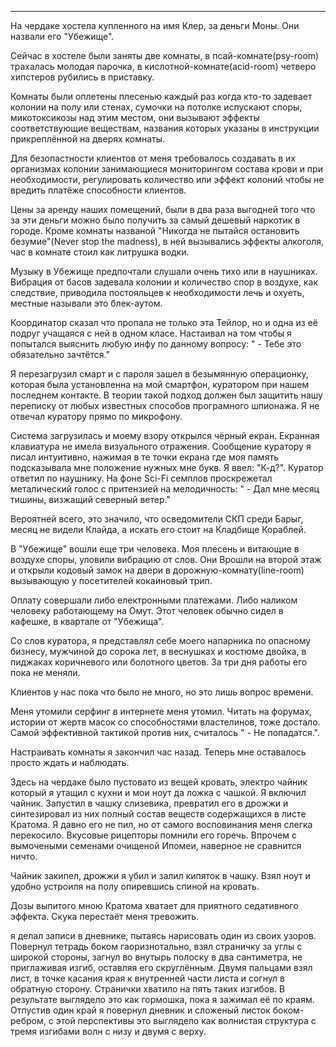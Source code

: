 ***

На чердаке хостела купленного на имя Клер, за деньги Моны. Они назвали его "Убежище".

Сейчас в хостеле были заняты две комнаты, в псай-комнате(psy-room) трахалась молодая парочка, в кислотной-комнате(acid-room) четверо хипстеров рубились в приставку.

Комнаты были оплетены плесенью каждый раз когда кто-то задевает колонии на полу или стенах, сумочки на потолке испускают споры, микотоксикозы над этим местом, они вызывают эффекты соответствующие веществам, названия которых указаны в инструкции прикреплённой на дверях комнаты.

Для безопастности клиентов от меня требовалось создавать в их организмах колонии занимающиеся мониторингом состава крови и при необходимости, регулировать количество или эффект колоний чтобы не вредить платёже способности клиентов.

Цены за аренду наших помещений, были в два раза выгодней того что за эти деньги можно было получить за самый дешевый наркотик в городе. Кроме комнаты названой "Никогда не пытайся остановить безумие"(Never stop the madness), в ней вызывались эффекты алкоголя, час в комнате стоил как литрушка водки.

Музыку в Убежище предпочтали слушали очень тихо или в наушниках. Вибрация от басов задевала колонии и количество спор в воздухе, как следствие, приводила постояльцев к необходимости лечь и охуеть, местные называли это блек-аутом.

Координатор сказал что пропала не только эта Тейлор, но и одна из её подруг учащаяся с ней в одном класе. Настаивал на том чтобы я попытался выяснить любую инфу по данному вопросу: " - Тебе это обязательно зачтётся."

Я перезагрузил смарт и с пароля зашел в безымянную операционку, которая была установленна на мой смартфон, куратором при нашем последнем контакте. В теории такой подход должен был защитить нашу переписку от любых известных способов програмного шпионажа. Я не отвечал куратору прямо по микрофону.

Система загрузилась и моему взору открылся чёрный екран. Екранная клавиатура не имела визуального отражения. Сообщение куратору я писал интуитивно, нажимая в те точки екрана где моя память подсказывала мне положение нужных мне букв. Я ввел: "К-д?". Куратор ответил по наушнику. На фоне Sci-Fi семплов проскрежетал металический голос с притензией на мелодичность: " - Дал мне месяц тишины, визжащий северный ветер."

Вероятней всего, это значило, что осведомители СКП среди Барыг, месяц не видели Клайда, а искать его стоит на Кладбище Кораблей.

В "Убежище" вошли еще три человека. Моя плесень и витающие в воздухе споры, уловили вибрацию от слов. Они Врошли на второй этаж и открыли кодовый замок на двери в дорожную-комнату(line-room) вызывающую у посетителей кокаиновый трип.

Оплату совершали либо електронными платежами. Либо наликом человеку работающему на Омут. Этот человек обычно сидел в кафешке, в квартале от "Убежища".

Со слов куратора, я представлял себе моего напарника по опасному бизнесу, мужчиной до сорока лет, в веснушках и костюме двойка, в пиджаках коричневого или болотного цветов. За три дня работы его пока не меняли.

Клиентов у нас пока что было не много, но это лишь вопрос времени.

Меня утомили серфинг в интернете меня утомил. Читать на форумах, истории от жертв масок со способностями властелинов, тоже достало. Самой эффективной тактикой против них, считалось " - Не попадатся.".

Настраивать комнаты я закончил час назад. Теперь мне оставалось просто ждать и наблюдать. 

Здесь на чердаке было пустовато из вещей кровать, электро чайник который я утащил с кухни и мои ноут да ложка с чашкой. Я включил чайник. Запустил в чашку слизевика, превратил его в дрожжи и синтезировал из них полный состав веществ содержащихся в листе Кратома. Я давно его не пил, но от самого восповинания меня слегка перекосило. Вкусовые рицепторы помнили его горечь. Впрочем с вымочеными семенами очищеной Ипомеи, наверное не сравнится ничто.

Чайник закипел, дрожжи я убил и залил кипяток в чашку. Взял ноут и удобно устроиля на полу опиревшись спиной на кровать.

Дозы выпитого мною Кратома хватает для приятного седативного эффекта. Скука перестаёт меня тревожить.

я делал записи в дневнике, пытаясь нарисовать один из своих узоров. Повернул тетрадь боком гаоризнотально, взял страничку за углы с широкой стороны, загнул во внутырь полоску в два сантиметра, не приглаживая изгиб, оставляя его скруглённым. Двумя пальцами взял лист, в точке касания края к внутренней части листа и согнул в обратную сторону. Странички хватило на пять таких изгибов. В результате выглядело это как гормошка, пока я зажимал её по краям. Отпустив один край я повернул дневник и сложеный листок боком-ребром, с этой перспективы это выглядело как волнистая структура с тремя изгибами волн с низу и двумя с верху.

